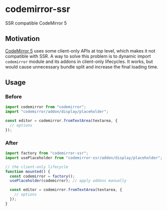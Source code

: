 # codemirror-ssr

SSR compatible CodeMirror 5

## Motivation

[CodeMirror 5](https://github.com/codemirror/CodeMirror) uses some client-only APIs at top level, which makes it not compatible with SSR. A way to solve this problem is to dynamic import `codemirror` module and its addons in client-only lifecycles. It works, but would cause unnecessary bundle split and increase the final loading time.

## Usage

### Before

```js
import codemirror from "codemirror";
import "codemirror/addon/display/placeholder";

const editor = codemirror.fromTextArea(textarea, {
  // options
});
```

### After

```js
import factory from "codemirror-ssr";
import usePlaceholder from "codemirror-ssr/addon/display/placeholder";

// the client-only lifecycle
function mounted() {
  const codemirror = factory();
  usePlaceholder(codemirror); // apply addons manually

  const editor = codemirror.fromTextArea(textarea, {
    // options
  });
}
```
